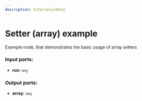 ```yaml
---
description: tutorials/data]
---
```


# Setter (array) example

Example node, that demonstrates the basic usage of array setters

### Input ports:

* __run__: `any`

### Output ports:

* __array__: `any`


